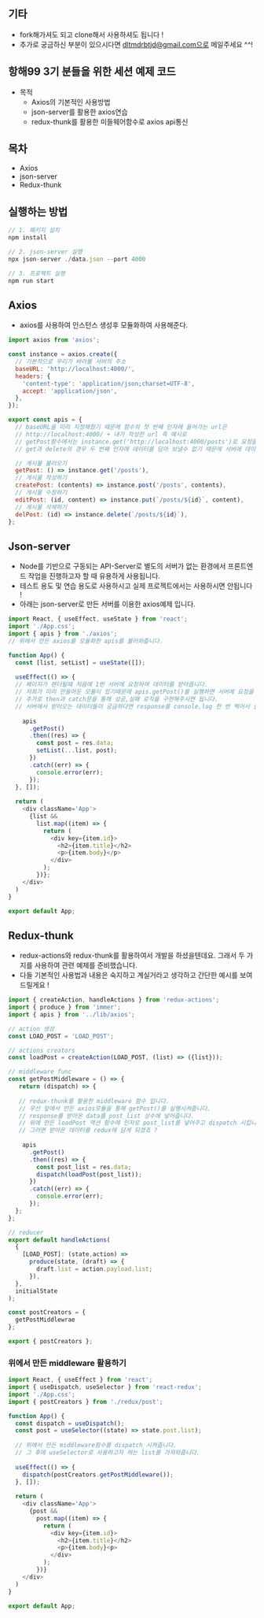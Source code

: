 ## 기타
- fork해가셔도 되고 clone해서 사용하셔도 됩니다 !
- 추가로 궁금하신 부분이 있으시다면 dltmdrbtjd@gmail.com으로 메일주세요 ^^!

## 항해99 3기 분들을 위한 세션 예제 코드
- 목적
  - Axios의 기본적인 사용방법
  - json-server를 활용한 axios연습
  - redux-thunk를 활용한 미들웨어함수로 axios api통신

## 목차
- Axios
- json-server
- Redux-thunk

## 실행하는 방법
```javascript
// 1. 패키지 설치
npm install
```
```javascript
// 2. json-server 실행
npx json-server ./data.json --port 4000
```
```javascript
// 3. 프로젝트 실행
npm run start
```

## Axios
- axios를 사용하여 인스턴스 생성후 모듈화하여 사용해준다.
```javascript
import axios from 'axios';

const instance = axios.create({
  // 기본적으로 우리가 바라볼 서버의 주소
  baseURL: 'http://localhost:4000/',
  headers: {
    'content-type': 'application/json;charset=UTF-8',
    accept: 'application/json',
  },
});

export const apis = {
  // baseURL을 미리 지정해줬기 때문에 함수의 첫 번째 인자에 들어가는 url은
  // http://localhost:4000/ + 내가 작성한 url 즉 예시로
  // getPost함수에서는 instance.get('http://localhost:4000/posts')로 요청을 보내게 됩니다.
  // get과 delete의 경우 두 번째 인자에 데이터를 담아 보낼수 없기 때문에 서버에 데이터를 보낼경우 쿼리를 이용하여 보내주도록 합니다.

  // 게시물 불러오기
  getPost: () => instance.get('/posts'),
  // 게시물 작성하기
  createPost: (contents) => instance.post('/posts', contents),
  // 게시물 수정하기
  editPost: (id, content) => instance.put(`/posts/${id}`, content),
  // 게시물 삭제하기
  delPost: (id) => instance.delete(`/posts/${id}`),
};
```

## Json-server
- Node를 기반으로 구동되는 API-Server로 별도의 서버가 없는 환경에서 프론트엔드 작업을 진행하고자 할 때 유용하게 사용됩니다.
- 테스트 용도 및 연습 용도로 사용하시고 실제 프로젝트에서는 사용하시면 안됩니다 !
- 아래는 json-server로 만든 서버를 이용한 axios예제 입니다.

```javascript
import React, { useEffect, useState } from 'react';
import './App.css';
import { apis } from './axios';
// 위에서 만든 axios를 모듈화한 apis를 불러와줍니다.

function App() {
  const [list, setList] = useState([]);
  
  useEffect(() => {
  // 페이지가 렌더될때 처음에 1번 서버에 요청하여 데이터를 받아옵니다.
  // 저희가 미리 만들어둔 모듈이 있기때문에 apis.getPost()를 실행하면 서버에 요청을 보내게 됩니다.
  // 추가로 then과 catch문을 통해 성공,실패 로직을 구현해주시면 됩니다.
  // 서버에서 받아오는 데이터들이 궁금하다면 response를 console.log 한 번 찍어서 살펴보세요 !
  
    apis
      .getPost()
      .then((res) => {
        const post = res.data;
        setList(...list, post);
      })
      .catch((err) => {
        console.error(err);
      });
  }, []);
  
  return (
    <div className='App'>
      {list &&
        list.map((item) => {
          return (
            <div key={item.id}>
              <h2>{item.title}</h2>
              <p>{item.body}</p>
            </div>
          );
        })};
    </div>
  )
}

export default App;
```
## Redux-thunk
- redux-actions와 redux-thunk를 활용하여서 개발을 하셨을텐데요. 그래서 두 가지를 사용하여 관련 예제를 준비했습니다.
- 다들 기본적인 사용법과 내용은 숙지하고 계실거라고 생각하고 간단한 예시를 보여드릴게요 !
```javascript
import { createAction, handleActions } from 'redux-actions';
import { produce } from 'immer';
import { apis } from '../lib/axios';

// action 생성
const LOAD_POST = 'LOAD_POST';

// actions creators
const loadPost = createAction(LOAD_POST, (list) => ({list}));

// middleware func
const getPostMiddleware = () => {
   return (dispatch) => {
   
   // redux-thunk를 활용한 middleware 함수 입니다.
   // 우선 앞에서 만든 axios모듈을 통해 getPost()를 실행시켜줍니다.
   // response를 받아온 data를 post_list 상수에 넣어줍니다.
   // 위에 만든 loadPost 액션 함수에 인자로 post_list를 넣어주고 dispatch 시킵니다.
   // 그러면 받아온 데이터를 redux에 담게 되겠죠 ?
   
    apis
      .getPost()
      .then((res) => {
        const post_list = res.data;
        dispatch(loadPost(post_list));
      })
      .catch((err) => {
        console.error(err);
      });
  };
};

// reducer
export default handleActions(
  {
    [LOAD_POST]: (state,action) =>
      produce(state, (draft) => {
        draft.list = action.payload.list;
      }),
  },
  initialState
);

const postCreators = {
  getPostMiddlewrae
};

export { postCreators };
```

### 위에서 만든 middleware 활용하기
```javascript
import React, { useEffect } from 'react';
import { useDispatch, useSelector } from 'react-redux';
import './App.css';
import { postCreators } from './redux/post';

function App() {
  const dispatch = useDispatch();
  const post = useSelector((state) => state.post.list);
  
  // 위에서 만든 middleware함수를 dispatch 시켜줍니다.
  // 그 후에 useSelector로 사용하고자 하는 list를 가져와줍니다.
  
  useEffect(() => {
    dispatch(postCreators.getPostMiddleware());
  }, []);
  
  return (
    <div className='App'>
      {post &&
        post.map((item) => {
          return (
            <div key={item.id}>
              <h2>{item.title}</h2>
              <p>{item.body}<p>
            </div>
          );
        })}
    </div>
  )
}

export default App;
 
```

